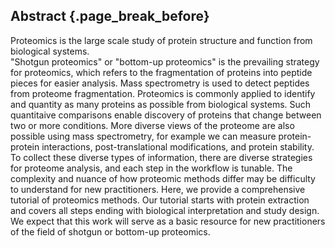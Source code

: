 ## Abstract {.page_break_before}


Proteomics is the large scale study of protein structure and function from biological systems.  
"Shotgun proteomics" or "bottom-up proteomics" is the prevailing strategy for proteomics, which refers to the fragmentation of proteins into peptide pieces for easier analysis.
Mass spectrometry is used to detect peptides from proteome fragmentation.
Proteomics is commonly applied to identify and quantity as many proteins as possible from biological systems. 
Such quantitaive comparisons enable discovery of proteins that change between two or more conditions.
More diverse views of the proteome are also possible using mass spectrometry, for example we can measure protein-protein interactions, post-translational modifications, and protein stability. 
To collect these diverse types of information, there are diverse strategies for proteome analysis, and each step in the workflow is tunable. 
The complexity and nuance of how proteomic methods differ may be difficulty to understand for new practitioners. 
Here, we provide a comprehensive tutorial of proteomics methods. 
Our tutorial starts with protein extraction and covers all steps ending with biological interpretation and study design. 
We expect that this work will serve as a basic resource for new practitioners of the field of shotgun or bottom-up proteomics. 
